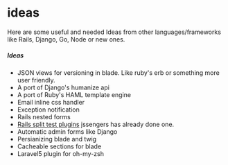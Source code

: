 ideas
=====

Here are some useful and needed Ideas from other languages/frameworks like Rails, Django, Go, Node or new ones.


##### Ideas

- JSON views for versioning in blade. Like ruby's erb or something more user friendly.
- A port of Django's humanize api
- A port of Ruby's HAML template engine
- Email inline css handler
- Exception notification
- Rails nested forms
- [Rails split test plugins](https://github.com/andrew/split) jssengers has already done one.
- Automatic admin forms like Django
- Persianizing blade and twig
- Cacheable sections for blade
- Laravel5 plugin for oh-my-zsh 
